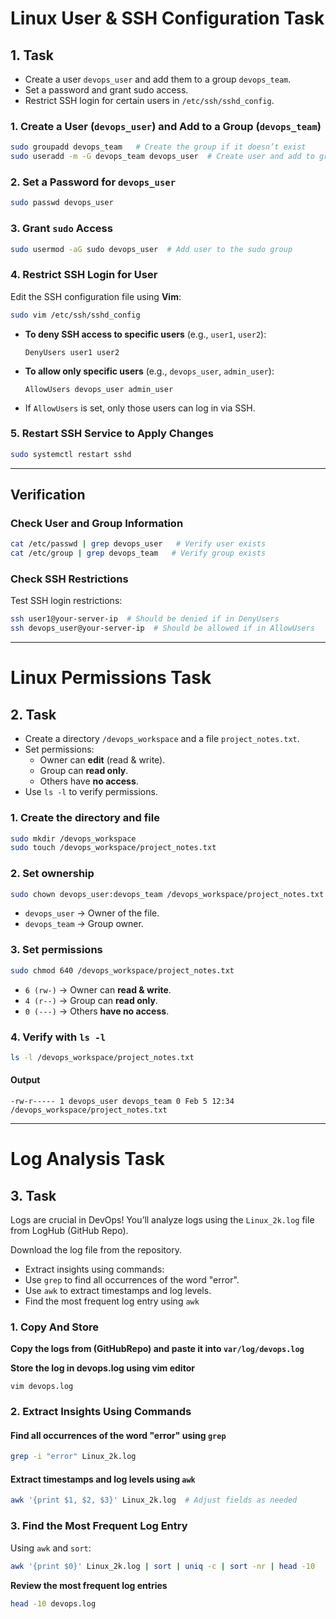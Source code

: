 
# **Linux User & SSH Configuration Task**

## **1. Task**
- Create a user `devops_user` and add them to a group `devops_team`.
- Set a password and grant sudo access.
- Restrict SSH login for certain users in `/etc/ssh/sshd_config`.

### 1. **Create a User (`devops_user`) and Add to a Group (`devops_team`)**
```bash
sudo groupadd devops_team   # Create the group if it doesn’t exist
sudo useradd -m -G devops_team devops_user  # Create user and add to group
```

### 2. **Set a Password for `devops_user`**
```bash
sudo passwd devops_user
```

### 3. **Grant `sudo` Access**
```bash
sudo usermod -aG sudo devops_user  # Add user to the sudo group
```

### 4. **Restrict SSH Login for User**
Edit the SSH configuration file using **Vim**:
```bash
sudo vim /etc/ssh/sshd_config
```
- **To deny SSH access to specific users** (e.g., `user1`, `user2`):
  ```plaintext
  DenyUsers user1 user2
  ```
- **To allow only specific users** (e.g., `devops_user`, `admin_user`):
  ```plaintext
  AllowUsers devops_user admin_user
  ```

 - If `AllowUsers` is set, only those users can log in via SSH.

### 5. **Restart SSH Service to Apply Changes**
```bash
sudo systemctl restart sshd
```

---

## **Verification**
### **Check User and Group Information**
```bash
cat /etc/passwd | grep devops_user   # Verify user exists
cat /etc/group | grep devops_team   # Verify group exists
```

### **Check SSH Restrictions**
Test SSH login restrictions:
```bash
ssh user1@your-server-ip  # Should be denied if in DenyUsers
ssh devops_user@your-server-ip  # Should be allowed if in AllowUsers
```
---

# **Linux Permissions Task**

## **2. Task** 
- Create a directory `/devops_workspace` and a file `project_notes.txt`.
- Set permissions:
  - Owner can **edit** (read & write).
  - Group can **read only**.
  - Others have **no access**.
- Use `ls -l` to verify permissions.


### 1. **Create the directory and file**
```bash
sudo mkdir /devops_workspace
sudo touch /devops_workspace/project_notes.txt
```

### 2. **Set ownership**
```bash
sudo chown devops_user:devops_team /devops_workspace/project_notes.txt
```
- `devops_user` → Owner of the file.
- `devops_team` → Group owner.

### 3. **Set permissions**
```bash
sudo chmod 640 /devops_workspace/project_notes.txt
```
- `6 (rw-)` → Owner can **read & write**.
- `4 (r--)` → Group can **read only**.
- `0 (---)` → Others **have no access**.

### 4. **Verify with `ls -l`**
```bash
ls -l /devops_workspace/project_notes.txt
```
#### **Output**
```
-rw-r----- 1 devops_user devops_team 0 Feb 5 12:34 /devops_workspace/project_notes.txt
```

---
# Log Analysis Task

## **3. Task**
Logs are crucial in DevOps! You’ll analyze logs using the `Linux_2k.log` file from LogHub (GitHub Repo).

Download the log file from the repository.

- Extract insights using commands:
 - Use `grep` to find all occurrences of the word "error".
 - Use `awk` to extract timestamps and log levels.
 - Find the most frequent log entry using `awk`



### 1. **Copy And Store**

**Copy the logs from (GitHubRepo) and paste it into `var/log/devops.log`**

**Store the log in devops.log using vim editor**

```
vim devops.log
```
### 2. **Extract Insights Using Commands**
#### **Find all occurrences of the word "error" using `grep`**
```bash
grep -i "error" Linux_2k.log
```

#### **Extract timestamps and log levels using `awk`**
```bash
awk '{print $1, $2, $3}' Linux_2k.log  # Adjust fields as needed
```

### 3. **Find the Most Frequent Log Entry**
Using `awk` and `sort`:
```bash
awk '{print $0}' Linux_2k.log | sort | uniq -c | sort -nr | head -10
```
 **Review the most frequent log entries**
```bash
head -10 devops.log
```

